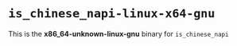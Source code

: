# `is_chinese_napi-linux-x64-gnu`

This is the **x86_64-unknown-linux-gnu** binary for `is_chinese_napi`
